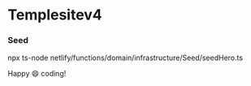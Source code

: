 # Templesitev4 

### Seed

npx ts-node netlify/functions/domain/infrastructure/Seed/seedHero.ts

Happy :smile: coding!
